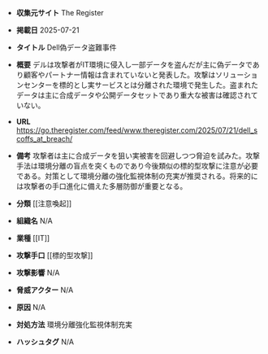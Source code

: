 - **収集元サイト**
The Register

- **掲載日**
2025-07-21

- **タイトル**
Dell偽データ盗難事件

- **概要**
デルは攻撃者がIT環境に侵入し一部データを盗んだが主に偽データであり顧客やパートナー情報は含まれていないと発表した。攻撃はソリューションセンターを標的とし実サービスとは分離された環境で発生した。盗まれたデータは主に合成データや公開データセットであり重大な被害は確認されていない。

- **URL**
https://go.theregister.com/feed/www.theregister.com/2025/07/21/dell_scoffs_at_breach/

- **備考**
攻撃者は主に合成データを狙い実被害を回避しつつ脅迫を試みた。攻撃手法は環境分離の盲点を突くものであり今後類似の標的型攻撃に注意が必要である。対策として環境分離の強化監視体制の充実が推奨される。将来的には攻撃者の手口進化に備えた多層防御が重要となる。

- **分類**
[[注意喚起]]

- **組織名**
N/A

- **業種**
[[IT]]

- **攻撃手口**
[[標的型攻撃]]

- **攻撃影響**
N/A

- **脅威アクター**
N/A

- **原因**
N/A

- **対処方法**
環境分離強化監視体制充実

- **ハッシュタグ**
N/A
